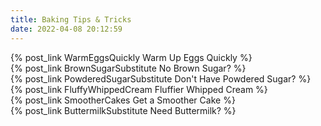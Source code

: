 ```yaml
---
title: Baking Tips & Tricks
date: 2022-04-08 20:12:59
---
```


{% post_link WarmEggsQuickly Warm Up Eggs Quickly %}
<br>
{% post_link BrownSugarSubstitute No Brown Sugar? %}
<br>
{% post_link PowderedSugarSubstitute Don't Have Powdered Sugar? %}
<br>
{% post_link FluffyWhippedCream Fluffier Whipped Cream %}
<br>
{% post_link SmootherCakes Get a Smoother Cake %}
<br>
{% post_link ButtermilkSubstitute Need Buttermilk? %}
<br>

<br>
